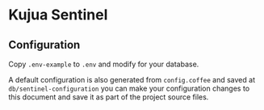 # Kujua Sentinel

## Configuration

Copy `.env-example` to `.env` and modify for your database.

A default configuration is also generated from `config.coffee` and saved at
`db/sentinel-configuration` you can make your configuration changes to this
document and save it as part of the project source files.

